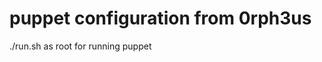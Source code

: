 puppet configuration from 0rph3us
=================================

./run.sh as root for running puppet
